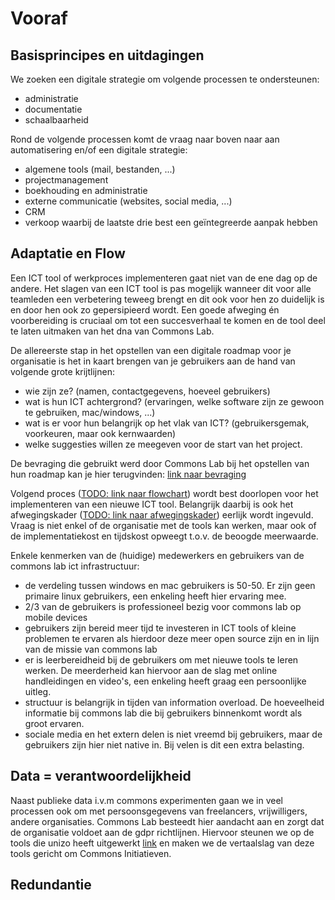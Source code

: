 # Vooraf

## Basisprincipes en uitdagingen
We zoeken een digitale strategie om volgende processen te ondersteunen: 
- administratie
- documentatie
- schaalbaarheid

Rond de volgende processen komt de vraag naar boven naar aan automatisering en/of een digitale strategie: 
- algemene tools (mail, bestanden, ...)
- projectmanagement
- boekhouding en administratie
- externe communicatie (websites, social media, ...)
- CRM
- verkoop 
waarbij de laatste drie best een geïntegreerde aanpak hebben

## Adaptatie en Flow
Een ICT tool of werkproces implementeren gaat niet van de ene dag op de andere. Het slagen van een ICT tool is pas mogelijk wanneer dit voor alle teamleden een verbetering teweeg brengt en dit ook voor hen zo duidelijk is en door hen ook zo gepersipieerd wordt. Een goede afweging én voorbereiding is cruciaal om tot een succesverhaal te komen en de tool deel te laten uitmaken van het dna van Commons Lab.   

De allereerste stap in het opstellen van een digitale roadmap voor je organisatie is het in kaart brengen van je gebruikers aan de hand van volgende grote krijtlijnen:
- wie zijn ze? (namen, contactgegevens, hoeveel gebruikers)
- wat is hun ICT achtergrond? (ervaringen, welke software zijn ze gewoon te gebruiken, mac/windows, ...)
- wat is er voor hun belangrijk op het vlak van ICT? (gebruikersgemak, voorkeuren, maar ook kernwaarden)
- welke suggesties willen ze meegeven voor de start van het project. 

De bevraging die gebruikt werd door Commons Lab bij het opstellen van hun roadmap kan je hier terugvinden: [link naar bevraging](https://forms.gle/rQSSEQHYa7YDgMcm8)

Volgend proces ([TODO: link naar flowchart](vooraf.md)) wordt best doorlopen voor het implementeren van een nieuwe ICT tool. Belangrijk daarbij is ook het afwegingskader ([TODO: link naar afwegingskader](vooraf.md)) eerlijk wordt ingevuld. Vraag is niet enkel of de organisatie met de tools kan werken, maar ook of de implementatiekost en tijdskost opweegt t.o.v. de beoogde meerwaarde.

Enkele kenmerken van de (huidige) medewerkers en gebruikers van de commons lab ict infrastructuur: 
- de verdeling tussen windows en mac gebruikers is 50-50. Er zijn geen primaire linux gebruikers, een enkeling heeft hier ervaring mee. 
- 2/3 van de gebruikers is professioneel bezig voor commons lab op mobile devices
- gebruikers zijn bereid meer tijd te investeren in ICT tools of kleine problemen te ervaren als hierdoor deze meer open source zijn en in lijn van de missie van commons lab
- er is leerbereidheid bij de gebruikers om met nieuwe tools te leren werken. De meerderheid kan hiervoor aan de slag met online handleidingen en video's, een enkeling heeft graag een persoonlijke uitleg.
- structuur is belangrijk in tijden van information overload. De hoeveelheid informatie bij commons lab die bij gebruikers binnenkomt wordt als groot ervaren.
- sociale media en het extern delen is niet vreemd bij gebruikers, maar de gebruikers zijn hier niet native in. Bij velen is dit een extra belasting.

## Data = verantwoordelijkheid
Naast publieke data i.v.m commons experimenten gaan we in veel processen ook om met persoonsgegevens van freelancers, vrijwilligers, andere organisaties. Commons Lab besteedt hier aandacht aan en zorgt dat de organisatie voldoet aan de gdpr richtlijnen. Hiervoor steunen we op de tools die unizo heeft uitgewerkt [link](https://www.unizo.be/advies/trefwoord/gdpr#doe) en maken we de vertaalslag van deze tools gericht om Commons Initiatieven. 

## Redundantie

